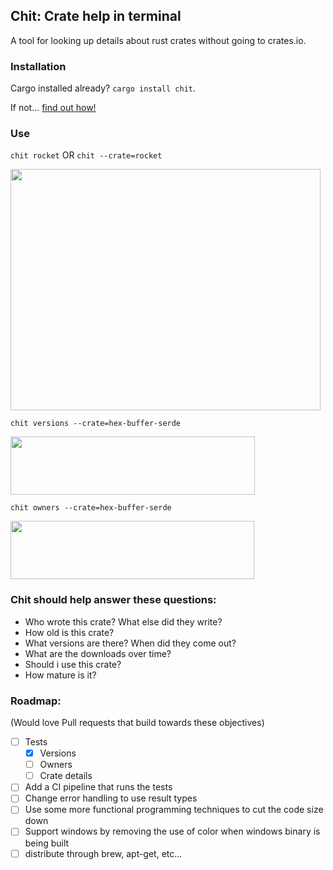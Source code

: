 ## Chit: Crate help in terminal

A tool for looking up details about rust crates without going to crates.io.

### Installation

Cargo installed already? `cargo install chit`.

If not... [find out how!](https://doc.rust-lang.org/cargo/getting-started/installation.html)


### Use

`chit rocket` OR `chit --crate=rocket`

<img src="https://github.com/peterheesterman/chit/blob/master/readme-images/chit.png?raw=true" width="496"  height="386"/>

`chit versions --crate=hex-buffer-serde`

<img src="https://github.com/peterheesterman/chit/blob/master/readme-images/versions.png?raw=true" width="391"  height="93"/>

`chit owners --crate=hex-buffer-serde`

<img src="https://github.com/peterheesterman/chit/blob/master/readme-images/owners.png?raw=true" width="390"  height="93"/>


### Chit should help answer these questions:
  - Who wrote this crate? What else did they write?
  - How old is this crate?
  - What versions are there? When did they come out?
  - What are the downloads over time?
  - Should i use this crate? 
  - How mature is it? <Star rating>

### Roadmap: 
(Would love Pull requests that build towards these objectives)
 - [ ] Tests
   - [x] Versions
   - [ ] Owners
   - [ ] Crate details
 - [ ] Add a CI pipeline that runs the tests
 - [ ] Change error handling to use result types
 - [ ] Use some more functional programming techniques to cut the code size down
 - [ ] Support windows by removing the use of color when windows binary is being built
 - [ ] distribute through brew, apt-get, etc...

